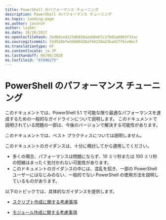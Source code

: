 ```yaml
---
title: PowerShell のパフォーマンス チューニング
description: PowerShell のパフォーマンス チューニング
ms.topic: landing-page
ms.author: jasonsh
author: lzybkr
ms.date: 10/16/2017
ms.openlocfilehash: 2bdb8ced125d8028a2eb8e67c1fb02a8883f31ac
ms.sourcegitcommit: 53d526bfeddb89d28af44210a23ba417f6ce0ecf
ms.translationtype: HT
ms.contentlocale: ja-JP
ms.lasthandoff: 08/06/2020
ms.locfileid: "87896275"
---
```

# <a name="performance-tuning-for-powershell"></a>PowerShell のパフォーマンス チューニング

このドキュメントでは、PowerShell 5.1 で可能な限り最適なパフォーマンスを達成するための一般的なガイドラインについて説明します。 このドキュメントで説明されている問題の一部は、今後のバージョンで解決する可能性があります。

このドキュメントでは、ベスト プラクティスについては説明しません。

このドキュメントのガイダンスは、十分に検討してから適用してください。
* 多くの場合、パフォーマンスは問題にならず、10 ミリ秒または 100 ミリ秒の短縮はまったく気付かれない可能性があります。
* このドキュメントのガイダンスの中には、混乱を招き、一部の PowerShell ユーザーにはなじみのない、一般的でない PowerShell の使用方法を説明しているものがあります。

以下のトピックでは、具体的なガイダンスを提供します。

-   [スクリプト作成に関する考慮事項](script-authoring-considerations.md)

-   [モジュール作成に関する考慮事項](module-authoring-considerations.md)